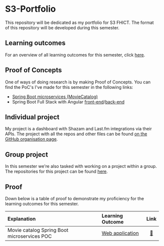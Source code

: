 # S3-Portfolio
This repository will be dedicated as my portfolio for S3 FHICT. The format of this repository will be developed during this semester.

## Learning outcomes
For an overview of all learning outcomes for this semester, click [here](https://github.com/rmzhen/S3-Portfolio/blob/main/Docs/Learning%20Outcomes.md).

## Proof of Concepts
One of ways of doing research is by making Proof of Concepts. You can find the PoC's I've made for this semester in the following links:
- [Spring Boot microservices (MovieCatalog)](https://github.com/rmzhen/PoC_MovieCatalog)
- Spring Boot Full Stack with Angular [front-end](https://github.com/rmzhen/PoC_EmployeeManagerFE)/[back-end](https://github.com/rmzhen/PoC_EmployeeManager)

## Individual project
My project is a dashboard with Shazam and Last.fm integrations via their APIs. The project with all the repos and other files can be found [on the GitHub organisation page](https://github.com/IPS3-Shazzboard).

## Group project
In this semester we're also tasked with working on a project within a group. The repositories for this project can be found [here](https://github.com/Modus-1).

## Proof
Down below is a table of proof to demonstrate my proficiency for the learning outcomes for this semester.

| Explanation | Learning Outcome | Link |
|:------------|:-----------------|:----:|
| Movie catalog Spring Boot microservices POC | [Web application](Docs/learning-outcomes.md#web-application) | [🔗](https://github.com/rmzhen/PoC_MovieCatalog)
